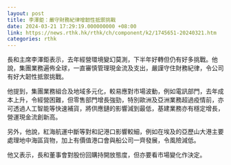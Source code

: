 ```yaml
---
layout: post
title: 李澤鉅：嚴守財務紀律增韌性抵禦挑戰
date: 2024-03-21 17:29:19.000000000 +08:00
link: https://news.rthk.hk/rthk/ch/component/k2/1745651-20240321.htm
categories: rthk
---
```


長和主席李澤鉅表示，去年經營環境變幻莫測，下半年好轉但仍有好多挑戰。他說，集團業務遍佈全球，一直審慎管理現金流及支出，嚴謹守住財務紀律，令公司有好大韌性抵禦挑戰。

他提到，集團業務組合及地域多元化，較易應對市場波動，例如電訊部門，去年成本上升，令經營困難，但零售部門增長強勁，特別歐洲及亞洲業務超過疫情前，亦可透過人工智能等快速補貨，將供應鏈的影響減到最低，基建業務亦有穩定增長，營運現金流創新高。

另外，他說，紅海航運中斷等對和記港口影響較細，例如在埃及的亞歷山大港主要處理地中海區貨物，加上有價值港口會與船公司一齊發展，令風險減低。

他又表示，長和董事會對股份回購持開放態度，但亦要看市場變化作決定。
